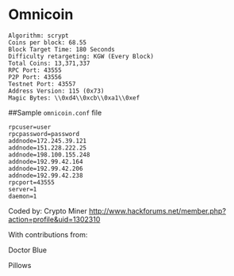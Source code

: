 # Omnicoin

    Algorithm: scrypt
    Coins per block: 68.55
    Block Target Time: 180 Seconds
    Difficulty retargeting: KGW (Every Block)
    Total Coins: 13,371,337
    RPC Port: 43555
    P2P Port: 43556
    Testnet Port: 43557
    Address Version: 115 (0x73)
    Magic Bytes: \\0xd4\\0xcb\\0xa1\\0xef

\#\#Sample `omnicoin.conf` file

    rpcuser=user
    rpcpassword=password
    addnode=172.245.39.121
    addnode=151.228.222.25
    addnode=198.100.155.248
    addnode=192.99.42.164
    addnode=192.99.42.206
    addnode=192.99.42.238
    rpcport=43555
    server=1
    daemon=1

Coded by: Crypto Miner
http://www.hackforums.net/member.php?action=profile&uid=1302310

With contributions from:

Doctor Blue

Pillows
